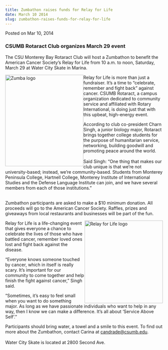 ```yaml
---
title: Zumbathon raises funds for Relay for Life
date: March 10 2014
slug: zumbathon-raises-funds-for-relay-for-life
---
```





<span class="date">Posted on Mar 10, 2014    </span>
<h3>CSUMB Rotaract Club organizes March 29 event</h3>
<p>The CSU Monterey Bay Rotaract Club will host a Zumbathon to
benefit the American Cancer Society&#x2019;s Relay for Life from 10 a.m.
to noon, Saturday, March 29 at Water City Skate in Marina.</p>
<p><img alt="Zumba logo" src="http://news.csumb.edu/sites/default/files/65/attachments/news/images/zumbathon_logo_for_web.jpg" style="float:left; width:250px; height:293px">Relay for Life is
more than just a fundraiser. It&#x2019;s a time to &#x201C;celebrate, remember
and fight back&#x201D; against cancer. CSUMB Rotaract, a campus
organization dedicated to community service and affiliated with
Rotary International, is doing just that with this upbeat,
high-energy event.</img></p>
<p>According to club co-president Charn Singh, a junior biology
major, Rotaract brings together college students for the purpose of
humanitarian service, networking, building goodwill and promoting
peace around the world.<br>
<br>
Said Singh: &#x201C;One thing that makes our club unique is that we&#x2019;re not
university-based; instead, we&#x2019;re community-based. Students from
Monterey Peninsula College, Hartnell College, Monterey Institute of
International Studies and the Defense Language Institute can join,
and we have several members from each of those institutions.&#x201D;</br></br></p>
<p>Zumbathon participants are asked to make a $10 minimum donation.
All proceeds will go to the American Cancer Society. Raffles,
prizes and giveaways from local restaurants and businesses will be
part of the fun.</p>
<p><img alt="Relay for Life logo" src="http://news.csumb.edu/sites/default/files/65/attachments/news/images/zumba2_for_web.jpg" style="float:right; width:250px; height:265px">Relay for Life is
a life-changing event that gives everyone a chance to celebrate the
lives of those who have battled cancer, remember loved ones lost
and fight back against the disease.</img></p>
<p>&#x201C;Everyone knows someone touched by cancer, which in itself is
really scary. It&#x2019;s important for our community to come together and
help finish the fight against cancer,&#x201D; Singh said.</p>
<p>&#x201C;Sometimes, it&#x2019;s easy to feel small when you want to do
something major. As long as we have passionate individuals who want
to help in any way, then I know we can make a difference. It&#x2019;s all
about &#x2018;Service Above Self&#x2019;.&#x201D;</p>
<p>Participants should bring water, a towel and a smile to this
event. To find out more about the Zumbathon, contact Carina at
<a href="mailto:candrade@csumb.edu">candrade@csumb.edu</a>.<br>
<br>
Water City Skate is located at 2800 Second Ave.</br></br></p>





